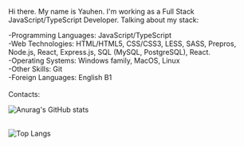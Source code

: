 <p> Hi there. My name is Yauhen. I'm working as a Full Stack JavaScript/TypeScript Developer. Talking about my stack: <p/>

<div> -Programming Languages: JavaScript/TypeScript <div/>
<div> -Web Technologies: HTML/HTML5, CSS/CSS3, LESS, SASS, Prepros, Node.js, React, Express.js, SQL (MySQL, PostgreSQL), React. <div/>
<div> -Operating Systems: Windows family, MacOS, Linux <div/>
<div> -Other Skills: Git <div/>
<div> -Foreign Languages: English B1 <div/>
<br/>
<div> Contacts: <div/>

![Anurag's GitHub stats](https://github-readme-stats.vercel.app/api?username=Wihctoh&show_icons=true&theme=github_dark_dimmed)<div/> <br/>
![Top Langs](https://github-readme-stats.vercel.app/api/top-langs/?username=Wihctoh&layout=compact&theme=github_dark_dimmed) <div/>
